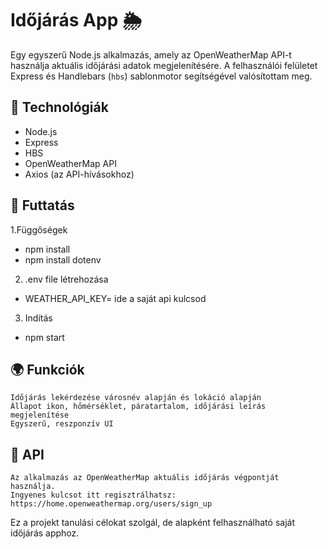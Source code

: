 # Időjárás App 🌦️

Egy egyszerű Node.js alkalmazás, 
amely az OpenWeatherMap API-t használja aktuális időjárási adatok megjelenítésére. 
A felhasználói felületet Express és Handlebars (`hbs`) sablonmotor segítségével valósítottam meg.

## 🔧 Technológiák

- Node.js
- Express
- HBS
- OpenWeatherMap API
- Axios (az API-hívásokhoz)

## 🚀 Futtatás
1.Függőségek
 - npm install
 - npm install dotenv
2. .env file létrehozása
 - WEATHER_API_KEY= ide a saját api kulcsod 
3. Indítás
 - npm start


## 🌍 Funkciók
    Időjárás lekérdezése városnév alapján és lokáció alapján
    Állapot ikon, hőmérséklet, páratartalom, időjárási leírás megjelenítése
    Egyszerű, reszponzív UI

## 🔑 API
    Az alkalmazás az OpenWeatherMap aktuális időjárás végpontját használja.
    Ingyenes kulcsot itt regisztrálhatsz: https://home.openweathermap.org/users/sign_up

Ez a projekt tanulási célokat szolgál, de alapként felhasználható saját időjárás apphoz.
